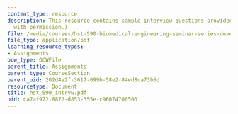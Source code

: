 ```yaml
---
content_type: resource
description: This resource contains sample interview questions provided by Dr. Schoen.  (Used
  with permission.)
file: /media/courses/hst-590-biomedical-engineering-seminar-series-developing-professional-skills-fall-2006/ca7af9728872d853355ec96074700500_hst_590_intrvw.pdf
file_type: application/pdf
learning_resource_types:
- Assignments
ocw_type: OCWFile
parent_title: Assignments
parent_type: CourseSection
parent_uid: 202d4a2f-3617-099b-58e2-84ed8ca73b6d
resourcetype: Document
title: hst_590_intrvw.pdf
uid: ca7af972-8872-d853-355e-c96074700500
---
```

